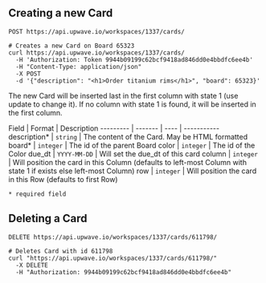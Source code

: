 ## Creating a new Card

`POST https://api.upwave.io/workspaces/1337/cards/`

```shell
# Creates a new Card on Board 65323
curl https://api.upwave.io/workspaces/1337/cards/
  -H 'Authorization: Token 9944b09199c62bcf9418ad846dd0e4bbdfc6ee4b'
  -H "Content-Type: application/json"
  -X POST
  -d '{"description": "<h1>Order titanium rims</h1>", "board": 65323}'
```

The new Card will be inserted last in the first column with state 1 (use update to change it).
If no column with state 1 is found, it will be inserted in the first column.

Field | Format | Description
--------- | ------- | ---- | -----------
description* | `string` | The content of the Card. May be HTML formatted
board* | `integer` | The id of the parent Board
color | `integer` | The id of the Color
due_dt | `YYYY-MM-DD` | Will set the due_dt of this card
column | `integer` | Will position the card in this Column (defaults to left-most Column with state 1 if exists else left-most Column)
row | `integer` | Will position the card in this Row (defaults to first Row)


`* required field`


## Deleting a Card
`DELETE https://api.upwave.io/workspaces/1337/cards/611798/`

```shell
# Deletes Card with id 611798
curl "https://api.upwave.io/workspaces/1337/cards/611798/"
  -X DELETE
  -H "Authorization: 9944b09199c62bcf9418ad846dd0e4bbdfc6ee4b"
```
